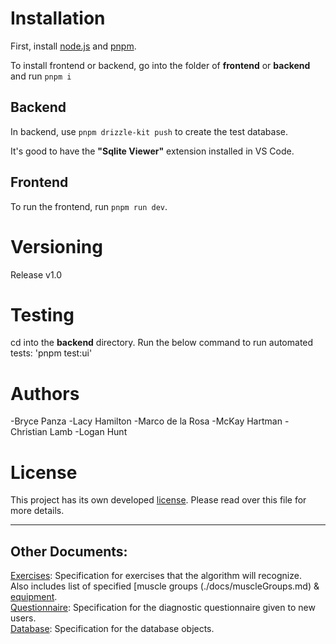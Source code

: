 # Installation

First, install [node.js](https://nodejs.org/en/download) and [pnpm](https://pnpm.io/installation).

To install frontend or backend, go into the folder of **frontend** or **backend** and run `pnpm i`

## Backend
In backend, use `pnpm drizzle-kit push` to create the test database.

It's good to have the **"Sqlite Viewer"** extension installed in VS Code.

## Frontend
To run the frontend, run `pnpm run dev`.

# Versioning
Release v1.0

# Testing
cd into the **backend** directory.
Run the below command to run automated tests:
'pnpm test:ui'

# Authors
-Bryce Panza
-Lacy Hamilton
-Marco de la Rosa
-McKay Hartman
-Christian Lamb
-Logan Hunt

# License
This project has its own developed [license](https://github.com/McKayHartman/Fitness-Website/blob/main/LICENSE). Please read over this file for more details.

---
## Other Documents:

[Exercises](./docs/exercises.md): Specification for exercises that the algorithm will recognize. <br>
Also includes list of specified [muscle groups (./docs/muscleGroups.md) & [equipment](./docs/equipment.md). <br>
[Questionnaire](./docs/questionnaire.md): Specification for the diagnostic questionnaire given to new users. <br>
[Database](./docs/database.md): Specification for the database objects. <br>
